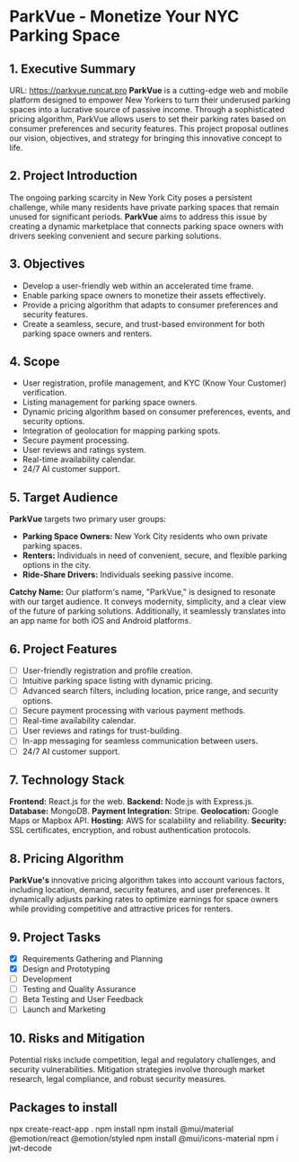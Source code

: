 # ParkVue - Monetize Your NYC Parking Space

## 1. Executive Summary
URL: https://parkvue.runcat.pro
**ParkVue** is a cutting-edge web and mobile platform designed to empower New Yorkers to turn their underused parking spaces into a lucrative source of passive income. Through a sophisticated pricing algorithm, ParkVue allows users to set their parking rates based on consumer preferences and security features. This project proposal outlines our vision, objectives, and strategy for bringing this innovative concept to life.

## 2. Project Introduction

The ongoing parking scarcity in New York City poses a persistent challenge, while many residents have private parking spaces that remain unused for significant periods. **ParkVue** aims to address this issue by creating a dynamic marketplace that connects parking space owners with drivers seeking convenient and secure parking solutions.

## 3. Objectives

- Develop a user-friendly web within an accelerated time frame.
- Enable parking space owners to monetize their assets effectively.
- Provide a pricing algorithm that adapts to consumer preferences and security features.
- Create a seamless, secure, and trust-based environment for both parking space owners and renters.

## 4. Scope

- User registration, profile management, and KYC (Know Your Customer) verification.
- Listing management for parking space owners.
- Dynamic pricing algorithm based on consumer preferences, events, and security options.
- Integration of geolocation for mapping parking spots.
- Secure payment processing.
- User reviews and ratings system.
- Real-time availability calendar.
- 24/7 AI customer support.

## 5. Target Audience

**ParkVue** targets two primary user groups:

- **Parking Space Owners:** New York City residents who own private parking spaces.
- **Renters:** Individuals in need of convenient, secure, and flexible parking options in the city.
- **Ride-Share Drivers:** Individuals seeking passive income.

**Catchy Name:** Our platform's name, "ParkVue," is designed to resonate with our target audience. It conveys modernity, simplicity, and a clear view of the future of parking solutions. Additionally, it seamlessly translates into an app name for both iOS and Android platforms.

## 6. Project Features

- [ ] User-friendly registration and profile creation.
- [ ] Intuitive parking space listing with dynamic pricing.
- [ ] Advanced search filters, including location, price range, and security options.
- [ ] Secure payment processing with various payment methods.
- [ ] Real-time availability calendar.
- [ ] User reviews and ratings for trust-building.
- [ ] In-app messaging for seamless communication between users.
- [ ] 24/7 AI customer support.

## 7. Technology Stack

**Frontend:** React.js for the web.
**Backend:** Node.js with Express.js.
**Database:** MongoDB.
**Payment Integration:** Stripe.
**Geolocation:** Google Maps or Mapbox API.
**Hosting:** AWS for scalability and reliability.
**Security:** SSL certificates, encryption, and robust authentication protocols.

## 8. Pricing Algorithm

**ParkVue's** innovative pricing algorithm takes into account various factors, including location, demand, security features, and user preferences. It dynamically adjusts parking rates to optimize earnings for space owners while providing competitive and attractive prices for renters.

## 9. Project Tasks

- [x] Requirements Gathering and Planning
- [x] Design and Prototyping 
- [ ] Development
- [ ] Testing and Quality Assurance
- [ ] Beta Testing and User Feedback
- [ ] Launch and Marketing

## 10. Risks and Mitigation

Potential risks include competition, legal and regulatory challenges, and security vulnerabilities. Mitigation strategies involve thorough market research, legal compliance, and robust security measures.

## Packages to install 
npx create-react-app .
npm install
npm install @mui/material @emotion/react @emotion/styled
npm install @mui/icons-material
npm i jwt-decode
